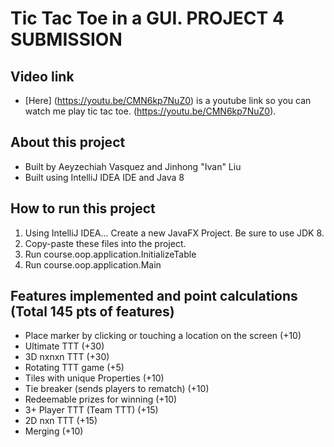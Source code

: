 # Tic Tac Toe in a GUI. PROJECT 4 SUBMISSION

## Video link
* [Here] (https://youtu.be/CMN6kp7NuZ0) is a youtube link so you can watch me play tic tac toe. (https://youtu.be/CMN6kp7NuZ0).

## About this project
* Built by Aeyzechiah Vasquez and Jinhong "Ivan" Liu
* Built using IntelliJ IDEA IDE and Java 8

## How to run this project
1. Using IntelliJ IDEA... Create a new JavaFX Project. Be sure to use JDK 8.
2. Copy-paste these files into the project.
3. Run course.oop.application.InitializeTable
4. Run course.oop.application.Main

## Features implemented and point calculations (Total 145 pts of features)
* Place marker by clicking or touching a location on the screen (+10)
* Ultimate TTT (+30)
* 3D nxnxn TTT (+30)
* Rotating TTT game (+5)
* Tiles with unique Properties (+10)
* Tie breaker (sends players to rematch) (+10)
* Redeemable prizes for winning (+10)
* 3+ Player TTT (Team TTT) (+15)
* 2D nxn TTT (+15)
* Merging (+10)

